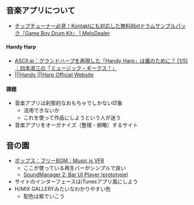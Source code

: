## 音楽アプリについて

- [チップチューナー必見！Kontaktにも対応した無料8bitドラムサンプルパック『Game Boy Drum Kit』 | MeloDealer](http://melodealer.com/bpb-game-boy-drum-kit/)

#### Handy Harp

- [ASCII.jp：グランドハープを再現した「Handy Harp」は誰のために？ (1/5)｜四本淑三の「ミュージック・ギークス！」](http://ascii.jp/elem/000/000/834/834931/)
- [|||Handy |||Harp Official Website](http://www.procyon-studio.co.jp/handyharp/reference/wifimidi.html)

#### 課題

- 音楽アプリは刹那的なおもちゃでしかない印象
    - 活用できないか
    - これを使って作品にしようという人が迷う
- 音楽アプリをオーガナイズ（整理・俯瞰）するサイト


## 音の園

- [ポップス：フリーBGM｜Music is VFR](http://musicisvfr.com/free/bgm/pop-music01.html)
    - ここが使っている再生バーがシンプルで良い
    - [SoundManager 2: Bar UI Player (prototype)](http://www.schillmania.com/projects/soundmanager2/demo/bar-ui/)
- サイトのインターフェースはiTunesアプリ風にしよう
- H/MIX GALLERYみたいなわかりやすい色
    - 配色は紫でいこう

